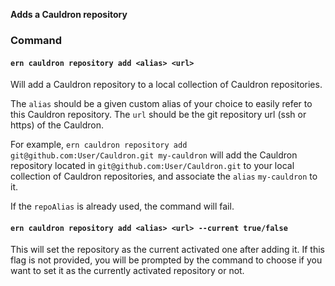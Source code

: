 **Adds a Cauldron repository**

### Command

#### `ern cauldron repository add <alias> <url>`

Will add a Cauldron repository to a local collection of Cauldron repositories.  

The `alias` should be a given custom alias of your choice to easily refer to this Cauldron repository.
The `url` should be the git repository url (ssh or https) of the Cauldron. 

For example, `ern cauldron repository add git@github.com:User/Cauldron.git my-cauldron` will add the Cauldron repository located in `git@github.com:User/Cauldron.git` to your local collection of Cauldron repositories, and associate the `alias` `my-cauldron` to it.  

If the `repoAlias` is already used, the command will fail.

#### `ern cauldron repository add <alias> <url> --current true/false`

This will set the repository as the current activated one after adding it. 
If this flag is not provided, you will be prompted by the command to choose if you want to set it as the currently activated repository or not.